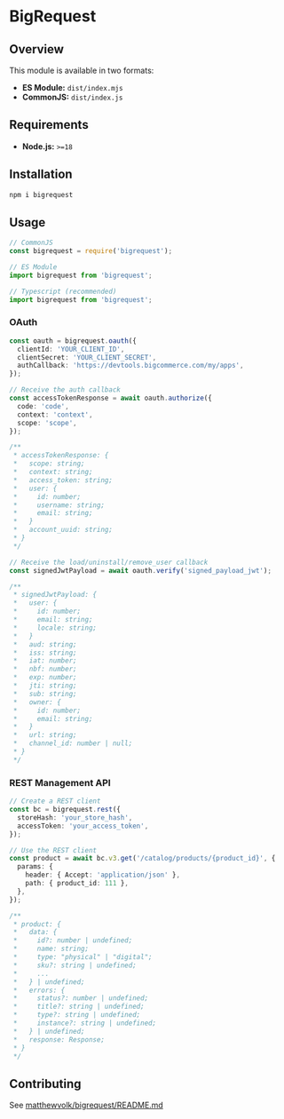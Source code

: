 # BigRequest

## Overview

This module is available in two formats:

- **ES Module:** `dist/index.mjs`
- **CommonJS:** `dist/index.js`

## Requirements

- **Node.js:** `>=18`

## Installation

```sh
npm i bigrequest
```

## Usage

```js
// CommonJS
const bigrequest = require('bigrequest');
```

```js
// ES Module
import bigrequest from 'bigrequest';
```

```ts
// Typescript (recommended)
import bigrequest from 'bigrequest';
```

### OAuth

```ts
const oauth = bigrequest.oauth({
  clientId: 'YOUR_CLIENT_ID',
  clientSecret: 'YOUR_CLIENT_SECRET',
  authCallback: 'https://devtools.bigcommerce.com/my/apps',
});

// Receive the auth callback
const accessTokenResponse = await oauth.authorize({
  code: 'code',
  context: 'context',
  scope: 'scope',
});

/**
 * accessTokenResponse: {
 *   scope: string;
 *   context: string;
 *   access_token: string;
 *   user: {
 *     id: number;
 *     username: string;
 *     email: string;
 *   }
 *   account_uuid: string;
 * }
 */

// Receive the load/uninstall/remove_user callback
const signedJwtPayload = await oauth.verify('signed_payload_jwt');

/**
 * signedJwtPayload: {
 *   user: {
 *     id: number;
 *     email: string;
 *     locale: string;
 *   }
 *   aud: string;
 *   iss: string;
 *   iat: number;
 *   nbf: number;
 *   exp: number;
 *   jti: string;
 *   sub: string;
 *   owner: {
 *     id: number;
 *     email: string;
 *   }
 *   url: string;
 *   channel_id: number | null;
 * }
 */
```

### REST Management API

```ts
// Create a REST client
const bc = bigrequest.rest({
  storeHash: 'your_store_hash',
  accessToken: 'your_access_token',
});

// Use the REST client
const product = await bc.v3.get('/catalog/products/{product_id}', {
  params: {
    header: { Accept: 'application/json' },
    path: { product_id: 111 },
  },
});

/**
 * product: {
 *   data: {
 *     id?: number | undefined;
 *     name: string;
 *     type: "physical" | "digital";
 *     sku?: string | undefined;
 *     ...
 *   } | undefined;
 *   errors: {
 *     status?: number | undefined;
 *     title?: string | undefined;
 *     type?: string | undefined;
 *     instance?: string | undefined;
 *   } | undefined;
 *   response: Response;
 * }
 */
```

## Contributing

See [matthewvolk/bigrequest/README.md](https://github.com/matthewvolk/bigrequest/tree/main#readme)
